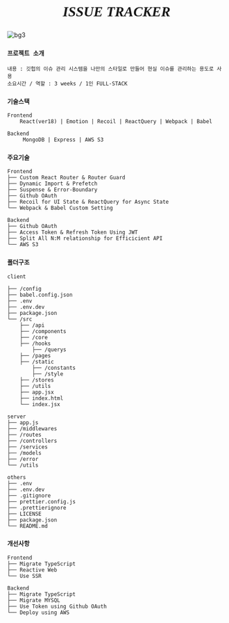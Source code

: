 <h2 align='center' style='font-family: Montserrat;
  font-style: italic; font-size: 2rem'>ISSUE TRACKER</h2>

![bg3](https://user-images.githubusercontent.com/50862052/152633093-9de97626-fe6d-456c-a820-2c53ee53de5a.jpg)

### `프로젝트 소개`

```
내용 : 깃헙의 이슈 관리 시스템을 나만의 스타일로 만들어 현실 이슈를 관리하는 용도로 사용
소요시간 / 역할 : 3 weeks / 1인 FULL-STACK
```

### `기술스택`

```
Frontend
    React(ver18) | Emotion | Recoil | ReactQuery | Webpack | Babel
```

```
Backend
     MongoDB | Express | AWS S3
```

### `주요기술`

```
Frontend
├── Custom React Router & Router Guard
├── Dynamic Import & Prefetch
├── Suspense & Error-Boundary
├── Github OAuth
├── Recoil for UI State & ReactQuery for Async State
└── Webpack & Babel Custom Setting
```

```
Backend
├── Github OAuth
├── Access Token & Refresh Token Using JWT
├── Split All N:M relationship for Efficicient API
└── AWS S3
```

### `폴더구조`

```
client

├── /config
├── babel.config.json
├── .env
├── .env.dev
├── package.json
└── /src
    ├── /api
    ├── /components
    ├── /core
    ├── /hooks
        ├── /querys
    ├── /pages
    ├── /static
        ├── /constants
        ├── /style
    ├── /stores
    ├── /utils
    ├── app.jsx
    ├── index.html
    └── index.jsx
```

```
server
├── app.js
├── /middlewares
├── /routes
├── /controllers
├── /services
├── /models
├── /error
└── /utils
```

```
others
├── .env
├── .env.dev
├── .gitignore
├── prettier.config.js
├── .prettierignore
├── LICENSE
├── package.json
└── README.md
```

### `개선사항`

```
Frontend
├── Migrate TypeScript
├── Reactive Web
└── Use SSR
```

```
Backend
├── Migrate TypeScript
├── Migrate MYSQL
├── Use Token using Github OAuth
└── Deploy using AWS
```
